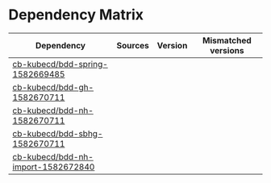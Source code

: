 # Dependency Matrix

Dependency | Sources | Version | Mismatched versions
---------- | ------- | ------- | -------------------
[cb-kubecd/bdd-spring-1582669485](https://github.com/cb-kubecd/bdd-spring-1582669485.git) |  | []() | 
[cb-kubecd/bdd-gh-1582670711](https://github.com/cb-kubecd/bdd-gh-1582670711.git) |  | []() | 
[cb-kubecd/bdd-nh-1582670711](https://github.com/cb-kubecd/bdd-nh-1582670711.git) |  | []() | 
[cb-kubecd/bdd-sbhg-1582670711](https://github.com/cb-kubecd/bdd-sbhg-1582670711.git) |  | []() | 
[cb-kubecd/bdd-nh-import-1582672840](https://github.com/cb-kubecd/bdd-nh-import-1582672840.git) |  | []() | 
